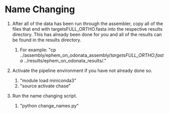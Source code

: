 # Name Changing

1. After all of the data has been run through the assembler, copy all of the files that end with targetsFULL_ORTHO.fasta into the respective results directory. This has already been done for you and all of the results can be found in the results directory.
    1. For example: "cp ../assembly/ephem_on_odonata_assembly/*targetsFULL_ORTHO.fasta* ../results/ephem_on_odonata_results/."

2. Activate the pipeline environment if you have not already done so.
    1. "module load miniconda3"
    2. "source activate chase"

3. Run the name changing script.
    1. "python change_names.py"